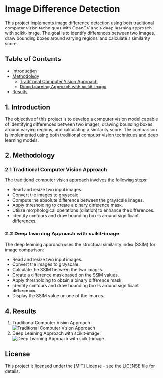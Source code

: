 # Image Difference Detection

This project implements image difference detection using both traditional computer vision techniques with OpenCV and a deep learning approach with scikit-image. The goal is to identify differences between two images, draw bounding boxes around varying regions, and calculate a similarity score.

## Table of Contents

- [Introduction](#1-introduction)
- [Methodology](#2-methodology)
  - [Traditional Computer Vision Approach](#21-traditional-computer-vision-approach)
  - [Deep Learning Approach with scikit-image](#22-deep-learning-approach-with-scikit-image)
- [Results](#4-results)


## 1. Introduction

The objective of this project is to develop a computer vision model capable of identifying differences between two images, drawing bounding boxes around varying regions, and calculating a similarity score. The comparison is implemented using both traditional computer vision techniques and deep learning models.

## 2. Methodology

### 2.1 Traditional Computer Vision Approach

The traditional computer vision approach involves the following steps:
- Read and resize two input images.
- Convert the images to grayscale.
- Compute the absolute difference between the grayscale images.
- Apply thresholding to create a binary difference mask.
- Utilize morphological operations (dilation) to enhance the differences.
- Identify contours and draw bounding boxes around significant differences.

### 2.2 Deep Learning Approach with scikit-image

The deep learning approach uses the structural similarity index (SSIM) for image comparison:
- Read and resize two input images.
- Convert the images to grayscale.
- Calculate the SSIM between the two images.
- Create a difference mask based on the SSIM values.
- Apply thresholding to obtain a binary difference mask.
- Identify contours and draw bounding boxes around significant differences.
- Display the SSIM value on one of the images.

## 4. Results
1. Traditional Computer Vision Approach : ![Traditional Computer Vision Approach](https://drive.google.com/uc?id=pHJthQbnizDCHZKWthrB7cyqxv3EBgGO)
2. Deep Learning Approach with scikit-image : ![Deep Learning Approach with scikit-image](https://drive.google.com/uc?id=13Nb2juqVm6y_giHbBvcJ7kkM5oA7XNRR)

## License
This project is licensed under the [MIT] License - see the [LICENSE](LICENSE) file for details.
